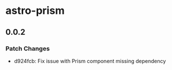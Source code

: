 # astro-prism

## 0.0.2

### Patch Changes

- d924fcb: Fix issue with Prism component missing dependency
